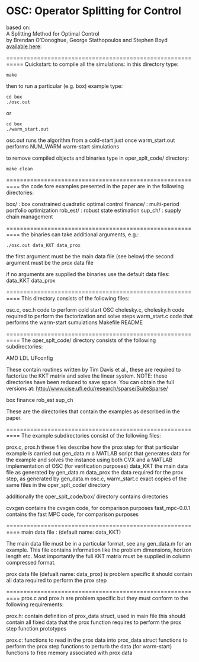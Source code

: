 OSC: Operator Splitting for Control
===========================================================
based on:  
A Splitting Method for Optimal Control  
by Brendan O'Donoghue, George Stathopoulos and Stephen Boyd  
[available here](http://www.stanford.edu/~boyd/papers/oper_splt_ctrl.html):

===========================================================
Quickstart:
to compile all the simulations: in this directory type:

    make

then to run a particular (e.g. box) example type:

    cd box
    ./osc.out

or 

    cd box
    ./warm_start.out

osc.out runs the algorithm from a cold-start just once
warm_start.out performs NUM_WARM warm-start simulations

to remove compiled objects and binaries type 
in oper_splt_code/ directory:

    make clean

==========================================================
the code fore examples presented in the paper are in 
the following directories:

box/ : box constrained quadratic optimal control
finance/ : multi-period portfolio optimization
rob_est/ : robust state estimation
sup_ch/ : supply chain management

==========================================================
the binaries can take additional arguments, e.g.:

    ./osc.out data_KKT data_prox

the first argument must be the main data file (see below)
the second argument must be the prox data file

if no arguments are supplied the binaries use the default
data files: data_KKT data_prox

==========================================================
This directory consists of the following files:

osc.c, osc.h 
			code to perform cold start OSC
cholesky.c, cholesky.h
			code required to perform the factorization and
			solve steps	
warm_start.c
			code that performs the warm-start sumulations
Makefile
README

==========================================================
The oper_splt_code/ directory consists of the following subdirectories:

AMD
LDL
UFconfig

These contain routines written by Tim Davis et al., these
are required to factorize the KKT matrix and solve the
linear system.
NOTE: these directories have been reduced to save space.
You can obtain the full versions at:
http://www.cise.ufl.edu/research/sparse/SuiteSparse/

box
finance
rob_est
sup_ch

These are the directories that contain the examples as
described in the paper.

==========================================================
The example subdirectories consist of the following files:

prox.c, prox.h
			these files describe how the prox step for that
			particular example is carried out
gen_data.m
			a MATLAB script that generates data for the example
			and solves the instance using both CVX and a MATLAB
			implementation of OSC (for verification purposes)
data_KKT
			the main data file as generated by gen_data.m
data_prox
			the data required for the prox step, as generated
			by gen_data.m
osc.c, warm_start.c
			exact copies of the same files in the oper_splt_code/ directory

additionally the oper_splt_code/box/ directory contains directories

cvxgen
			contains the cvxgen code, for comparison purposes
fast_mpc-0.0.1
			contains the fast MPC code, for comparison purposes

==========================================================
main data file : (default name: data_KKT)

The main data file must be in a particular format, see any 
gen_data.m for an example.  This file contains information 
like the problem dimensions, horizon
length etc.  Most importantly the full KKT matrix must be 
supplied in column compressed format.

prox data file (defualt name: data_prox) is problem specific
it should contain all data required to perform the prox step

==========================================================
prox.c and prox.h are problem specific but they must conform
to the following requirements:

prox.h:
contain definition of prox_data struct, used in main file
this should contain all fixed data that the prox function
requires to perform the prox step
function prototypes

prox.c:
functions to read in the prox data into prox_data struct
functions to perform the prox step
functions to perturb the data (for warm-start)
functions to free memory associated with prox data
